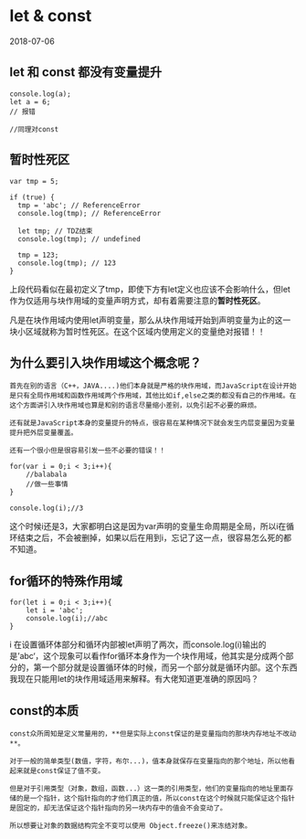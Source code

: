 # let & const

2018-07-06



## let 和 const 都没有变量提升
```
console.log(a);
let a = 6;
// 报错

//同理对const
```
## 暂时性死区

```
var tmp = 5;

if (true) {
  tmp = 'abc'; // ReferenceError
  console.log(tmp); // ReferenceError

  let tmp; // TDZ结束
  console.log(tmp); // undefined

  tmp = 123;
  console.log(tmp); // 123
}
```
上段代码看似在最初定义了tmp，即使下方有let定义也应该不会影响什么，但let作为仅适用与块作用域的变量声明方式，却有着需要注意的**暂时性死区**。

凡是在块作用域内使用let声明变量，那么从块作用域开始到声明变量为止的这一块小区域就称为暂时性死区。在这个区域内使用定义的变量绝对报错！！

## 为什么要引入块作用域这个概念呢？

    首先在别的语言（C++，JAVA....)他们本身就是严格的块作用域，而JavaScript在设计开始是只有全局作用域和函数作用域两个作用域，其他比如if,else之类的都没有自己的作用域。在这个方面讲引入块作用域也算是和别的语言尽量缩小差别，以免引起不必要的麻烦。

    还有就是JavaScript本身的变量提升的特点，很容易在某种情况下就会发生内层变量因为变量提升把外层变量覆盖。

    还有一个很小但是很容易引发一些不必要的错误！！
```
for(var i = 0;i < 3;i++){
    //balabala 
    //做一些事情
}

console.log(i);//3
```
这个时候i还是3，大家都明白这是因为var声明的变量生命周期是全局，所以i在循环结束之后，不会被删掉，如果以后在用到i，忘记了这一点，很容易怎么死的都不知道。

## for循环的特殊作用域
```
for(let i = 0;i < 3;i++){
    let i = 'abc';
    console.log(i);//abc
}
```
i 在设置循环体部分和循环内部被let声明了两次，而console.log(i)输出的是’abc‘，这个现象可以看作for循环本身作为一个块作用域，他其实是分成两个部分的，第一个部分就是设置循环体的时候，而另一个部分就是循环内部。这个东西我现在只能用let的块作用域适用来解释。有大佬知道更准确的原因吗？

## const的本质
    const众所周知是定义常量用的，**但是实际上const保证的是变量指向的那块内存地址不改动**。

    对于一般的简单类型(数值，字符，布尔...)，值本身就保存在变量指向的那个地址，所以他看起来就是const保证了值不变。

    但是对于引用类型（对象，数组，函数...）这一类的引用类型，他们的变量指向的地址里面存储的是一个指针，这个指针指向的才他们真正的值，所以const在这个时候就只能保证这个指针是固定的，却无法保证这个指针指向的另一块内存中的值会不会变动了。

    所以想要让对象的数据结构完全不变可以使用 Object.freeze()来冻结对象。